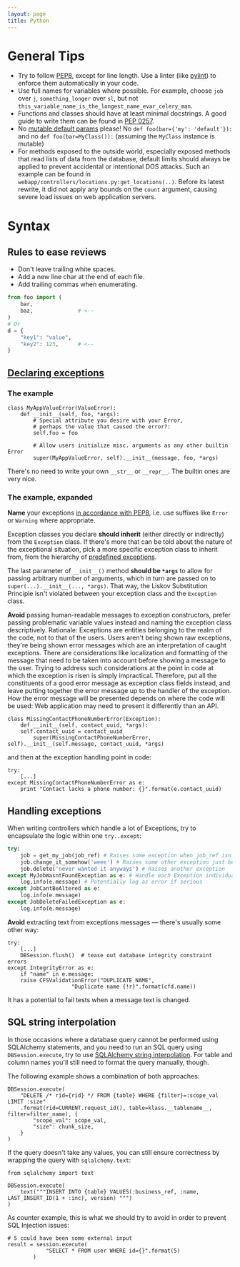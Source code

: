```yaml
---
layout: page
title: Python
---
```


# General Tips

* Try to follow [PEP8](https://www.python.org/dev/peps/pep-0008/), except for line length. Use a linter (like [pylint](http://www.pylint.org/)) to enforce them automatically in your code.
* Use full names for variables where possible. For example, choose `job` over `j`, `something_longer` over `sl`, but not `this_variable_name_is_the_longest_name_evar_celery_man`.
* Functions and classes should have at least minimal docstrings. A good guide to write them can be found in [PEP 0257](https://www.python.org/dev/peps/pep-0257/).
* No [mutable default params](http://docs.python-guide.org/en/latest/writing/gotchas/#mutable-default-arguments) please! No `def foo(bar={'my': 'default'}):` and no `def foo(bar=MyClass()):` (assuming the `MyClass` instance is mutable)
* For methods exposed to the outside world, especially exposed methods that read lists of data from the database, default limits should always be applied to prevent accidental or intentional DOS attacks. Such an example can be found in `webapp/controllers/locations.py:get_locations(..)`. Before its latest rewrite, it did not apply any bounds on the `count` argument, causing severe load issues on web application servers.

# Syntax

## Rules to ease reviews

* Don't leave trailing white spaces.
* Add a new line char at the end of each file.
* Add trailing commas when enumerating.

``` python
from foo import (
    bar,
    baz,              # <--
)
# Or
d = {
    "key1": "value",
    "key2": 123,      # <--
}
```

## [Declaring exceptions](https://stackoverflow.com/questions/1319615/proper-way-to-declare-custom-exceptions-in-modern-python/26938914#26938914)
### The example

```
class MyAppValueError(ValueError):
    def __init__(self, foo, *args):
        # Special attribute you desire with your Error,
        # perhaps the value that caused the error?:
        self.foo = foo

        # Allow users initialize misc. arguments as any other builtin Error
        super(MyAppValueError, self).__init__(message, foo, *args)
```

There's no need to write your own `__str__` or `__repr__`. The builtin ones
are very nice.

### The example, expanded

**Name** your exceptions [in accordance with
PEP8](https://www.python.org/dev/peps/pep-0008/#exception-names), i.e. use
suffixes like `Error` or `Warning` where appropriate.

Exception classes you declare **should inherit** (either directly or indirectly)
from the `Exception` class.  If there's more that can be told about the nature
of the exceptional situation, pick a more specific exception class to inherit
from, from the hierarchy of [predefined exceptions](https://docs.python.org/2/library/exceptions.html#exception-hierarchy).

The last parameter of `__init__()` method **should be `*args`** to allow for
passing arbitrary number of arguments, which in turn are passed on to
`super(...).__init__(..., *args)`.  That way, the Liskov Substitution
Principle isn't violated between your exception class and the `Exception`
class.

**Avoid** passing human-readable messages to exception constructors, prefer
passing problematic variable values instead and naming the exception class
descriptively.  Rationale: Exceptions are entities belonging to the realm of
the code, not to that of the users.  Users aren't being shown raw exceptions,
they're being shown error messages which are an interpretation of caught
exceptions.   There are considerations like localization and formatting of the
message that need to be taken into account before showing a message to the
user.  Trying to address such considerations at the point in code at which the
exception is risen is simply impractical.  Therefore, put all the constituents
of a good error message as exception class fields instead, and leave putting
together the error message up to the handler of the exception.  How the error
message will be presented depends on where the code will be used: Web
application may need to present it differently than an API.

```
class MissingContactPhoneNumberError(Exception):
    def __init__(self, contact_uuid, *args):
	self.contact_uuid = contact_uuid
        super(MissingContactPhoneNumberError, self).__init__(self.message, contact_uuid, *args)
```

and then at the exception handling point in code:

```
try:
    [...]
except MissingContactPhoneNumberError as e:
    print "Contact lacks a phone number: {}".format(e.contact_uuid)
```

## Handling exceptions

When writing controllers which handle a lot of Exceptions, try to encapsulate
the logic within one `try..except`:

``` python
try:
    job = get_my_job(job_ref) # Raises some exception when job_ref isn't correct
    job.change_it_somehow('weee') # Raises some other exception just because
    job.delete('never wanted it anyways') # Raises another exception
except MyJobWasntFoundException as e: # Handle each Exception individually with a descriptive name
    log.info(e.message) # Potentially log as error if serious
except JobCantBeAltered as e:
    log.info(e.message)
except JobDeleteFailedException as e:
    log.info(e.message)
```


**Avoid** extracting text from exceptions messages &mdash; there's usually
some other way:

```
try:
    [...]
    DBSession.flush()  # tease out database integrity constraint errors
except IntegrityError as e:
    if "name" in e.message:
	raise CFSValidationError("DUPLICATE NAME",
				    "Duplicate name {!r}".format(cfd.name))
```

It has a potential to fail tests when a message text is changed.


## SQL string interpolation

In those occasions where a database query cannot be performed using SQLAlchemy
statements, and you need to run an SQL query using `DBSession.execute`, try to
use [SQLAlchemy string interpolation](http://docs.sqlalchemy.org/en/latest/orm/session_api.html#sqlalchemy.orm.session.Session.execute).
For table and column names you'll still need to format the query manually, though.

The following example shows a combination of both approaches:
```
DBSession.execute(
    "DELETE /* rid={rid} */ FROM {table} WHERE {filter}=:scope_val LIMIT :size"
    .format(rid=CURRENT.request_id(), table=klass.__tablename__, filter=filter_name), {
        "scope_val": scope_val,
        "size": chunk_size,
    }
)
```

If the query doesn't take any values, you can still ensure correctness by
wrapping the query with `sqlalchemy.text`:

```
from sqlalchemy import text

DBSession.execute(
    text("""INSERT INTO {table} VALUES(:business_ref, :name, LAST_INSERT_ID(1 + :inc), version) """)
)
```

As counter example, this is what we should try to avoid in order to prevent SQL Injection issues:

```
# 5 could have been some external input
result = session.execute(
            "SELECT * FROM user WHERE id={}".format(5)
        )
```
